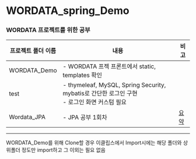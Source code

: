 # WORDATA_spring_Demo

### WORDATA 프로젝트를 위한 공부



| 프로젝트 폴더 이름 | 내용                                                         | 비고          |
| ------------------ | ------------------------------------------------------------ | ------------- |
| WORDATA_Demo       | - WORDATA 프젝 프론트에서 static, templates 확인             |               |
| test               | - thymeleaf, MySQL, Spring Security, mybatis로 간단한 로그인 구현 </br> - 로그인 화면 커스텀 필요 |               |
| Wordata_JPA        | - JPA 공부 1회차                                             | [요약](/tree/master/Wordata_JPA) |

---

WORDATA_Demo를 위해 Clone할 경우 이클립스에서 Import시에는 해당 폴더와 상위폴더 정도만 import하고 그 이외는 필요 없음



